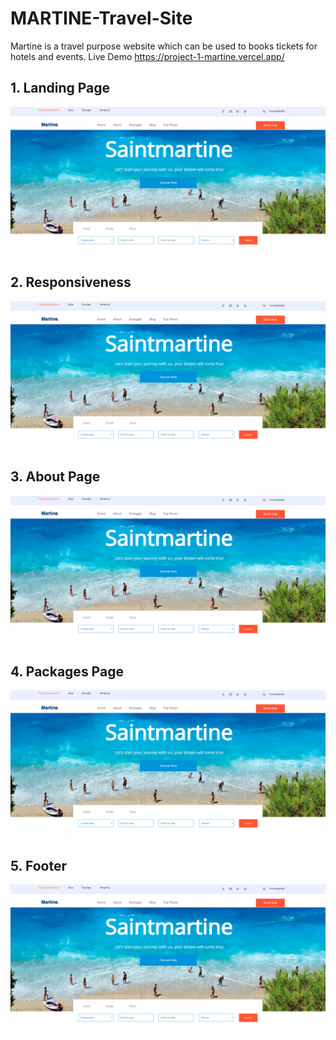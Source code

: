 # MARTINE-Travel-Site
Martine is a travel purpose website which can be used to books tickets for hotels and events.
Live Demo https://project-1-martine.vercel.app/

## 1. Landing Page

![](imgs/LandingPage.png)


## 2. Responsiveness 

![](imgs/LandingPage.png)



## 3. About Page

![](imgs/LandingPage.png)



## 4. Packages Page

![](imgs/LandingPage.png)



## 5. Footer

![](imgs/LandingPage.png)
